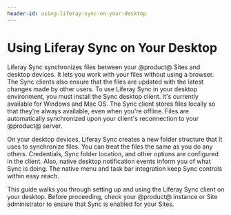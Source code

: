 ```yaml
---
header-id: using-liferay-sync-on-your-desktop
---
```


# Using Liferay Sync on Your Desktop

Liferay Sync synchronizes files between your @product@ Sites and desktop 
devices. It lets you work with your files without using a browser. The Sync 
clients also ensure that the files are updated with the latest changes made by 
other users. To use Liferay Sync in your desktop environment, you must install 
the Sync desktop client. It's currently available for Windows and Mac OS. The 
Sync client stores files locally so that they're always available, even when 
you're offline. Files are automatically synchronized upon your client's
reconnection to your @product@ server. 

On your desktop devices, Liferay Sync creates a new folder structure that it
uses to synchronize files. You can treat the files the same as you do any
others. Credentials, Sync folder location, and other options are configured in
the client. Also, native desktop notification events inform you of what Sync is
doing. The native menu and task bar integration keep Sync controls within easy
reach. 

This guide walks you through setting up and using the Liferay Sync client on
your desktop. Before proceeding, check your @product@ instance or Site
administrator to ensure that Sync is enabled for your Sites. 
